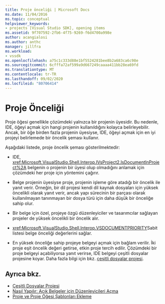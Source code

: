 ```yaml
---
title: Proje önceliği | Microsoft Docs
ms.date: 11/04/2016
ms.topic: conceptual
helpviewer_keywords:
- projects [Visual Studio SDK], opening items
ms.assetid: 9f707592-2fb6-4f75-9269-f6d4700a998e
author: acangialosi
ms.author: anthc
manager: jillfra
ms.workload:
- vssdk
ms.openlocfilehash: a75c1c333d88e1bf5524281bee8b2a683ca6c98e
ms.sourcegitcommit: 6cfffa72af599a9d667249caaaa411bb28ea69fd
ms.translationtype: MT
ms.contentlocale: tr-TR
ms.lasthandoff: 09/02/2020
ms.locfileid: "80706414"
---
```

# <a name="project-priority"></a>Proje Önceliği
Proje öğesi genellikle çözümdeki yalnızca bir projenin üyesidir. Bu nedenle, IDE, öğeyi açmak için hangi projenin kullanıldığını kolayca belirleyebilir. Ancak, bir öğe birden fazla projenin üyesiyse, IDE, öğeyi açmak için en iyi projeyi belirlemede bir öncelik şeması kullanır.

 Aşağıdaki listede, proje öncelik şeması gösterilmektedir:

- IDE, <xref:Microsoft.VisualStudio.Shell.Interop.IVsProject2.IsDocumentInProject%2A> belgenin o projenin bir üyesi olup olmadığını anlamak için çözümdeki her proje için yöntemini çağırır.

- Belge projenin üyesiyse proje, projenin işleme göre atadığı bir öncelik ile yanıt verir. Örneğin, bir dil projesi kendi dil kaynak dosyaları için yüksek öncelikli olarak yanıt verir, ancak yapı sürecinin bir parçası olarak kullanılmayan tanınmayan bir dosya türü için daha düşük bir önceliğe sahip olur.

- Bir belge için özel, projeye özgü düzenleyiciler ve tasarımcılar sağlayan projeler de yüksek öncelikli bir öncelik alır.

- <xref:Microsoft.VisualStudio.Shell.Interop.VSDOCUMENTPRIORITY>Sabit listesi belge önceliği değerlerini sağlar.

- En yüksek önceliğe sahip projeye belgeyi açmak için bağlam verilir. İki proje eşit öncelik değeri getirse, etkin proje tercih edilir. Çözümdeki bir proje belgeyi açabiliyorsa yanıt verirse, IDE belgeyi çeşitli dosyalar projesine koyar. Daha fazla bilgi için bkz. [çeşitli dosyalar projesi](../../extensibility/internals/miscellaneous-files-project.md).

## <a name="see-also"></a>Ayrıca bkz.
- [Çeşitli Dosyalar Projesi](../../extensibility/internals/miscellaneous-files-project.md)
- [Nasıl Yapılır: Açık Belgeler için Düzenleyicileri Açma](../../extensibility/how-to-open-editors-for-open-documents.md)
- [Proje ve Proje Öğesi Şablonları Ekleme](../../extensibility/internals/adding-project-and-project-item-templates.md)
